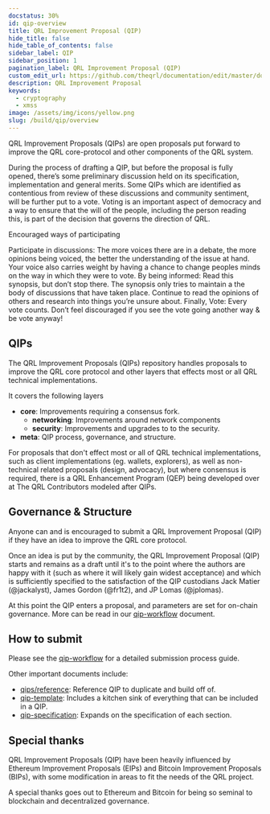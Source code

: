 ```yaml
---
docstatus: 30%
id: qip-overview
title: QRL Improvement Proposal (QIP)
hide_title: false
hide_table_of_contents: false
sidebar_label: QIP
sidebar_position: 1
pagination_label: QRL Improvement Proposal (QIP)
custom_edit_url: https://github.com/theqrl/documentation/edit/master/docs/basics/xmss.md
description: QRL Improvement Proposal
keywords:
  - cryptography
  - xmss
image: /assets/img/icons/yellow.png
slug: /build/qip/overview
---
```



QRL Improvement Proposals (QIPs) are open proposals put forward to improve the QRL core-protocol and other components of the QRL system.

During the process of drafting a QIP, but before the proposal is fully opened, there’s some preliminary discussion held on its specification, implementation and general merits. Some QIPs which are identified as contentious from review of these discussions and community sentiment, will be further put to a vote. Voting is an important aspect of democracy and a way to ensure that the will of the people, including the person reading this, is part of the decision that governs the direction of QRL.

Encouraged ways of participating

Participate in discussions: The more voices there are in a debate, the more opinions being voiced, the better the understanding of the issue at hand. Your voice also carries weight by having a chance to change peoples minds on the way in which they were to vote.
By being informed: Read this synopsis, but don’t stop there. The synopsis only tries to maintain a the body of discussions that have taken place. Continue to read the opinions of others and research into things you’re unsure about.
Finally, Vote: Every vote counts. Don’t feel discouraged if you see the vote going another way & be vote anyway!

## QIPs

The QRL Improvement Proposals (QIPs) repository handles proposals to improve the QRL core protocol and other layers that effects most or all QRL technical implementations. 

It covers the following layers

- **core**: Improvements requiring a consensus fork.
  - **networking**: Improvements around network components
  - **security**: Improvements and upgrades to to the security.
- **meta**: QIP process, governance, and structure.

For proposals that don't effect most or all of QRL technical implementations, such as client implementations (eg. wallets, explorers), as well as non-technical related proposals (design, advocacy), but where consensus is required, there is a QRL Enhancement Program (QEP) being developed over at The QRL Contributors modeled after QIPs.

## Governance & Structure

Anyone can and is encouraged to submit a QRL Improvement Proposal (QIP) if they have an idea to improve the QRL core protocol.

Once an idea is put by the community, the QRL Improvement Proposal (QIP) starts and remains as a draft until it's to the point where the authors are happy with it (such as where it will likely gain widest acceptance) and which is sufficiently specified to the satisfaction of the QIP custodians Jack Matier (@jackalyst), James Gordon (@fr1t2), and JP Lomas (@jplomas).  

At this point the QIP enters a proposal, and parameters are set for on-chain governance. More can be read in our [qip-workflow](./QIP/qip-workflow) document.

## How to submit

Please see the [qip-workflow](./QIP/qip-workflow) for a detailed submission process guide.

Other important documents include:

- [qips/reference](./QIP/qip-reference): Reference QIP to duplicate and build off of.
- [qip-template](./QIP/qip-template): Includes a kitchen sink of everything that can be included in a QIP.
- [qip-specification](./QIP/qip-specification): Expands on the specification of each section.

## Special thanks

QRL Improvement Proposals (QIP) have been heavily influenced by Ethereum Improvement Proposals (EIPs) and Bitcoin Improvement Proposals (BIPs), with some modification in areas to fit the needs of the QRL project.

A special thanks goes out to Ethereum and Bitcoin for being so seminal to blockchain and decentralized governance.